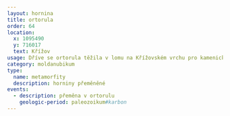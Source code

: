 ```yaml
---
layout: hornina
title: ortorula
order: 64
location:
  x: 1095490
  y: 716017
  text: Křížov
usage: Dříve se ortorula těžila v lomu na Křížovském vrchu pro kamenické zpracování. V Louňovicích pod Blaníkem jsou z ní vyrobeny schody kostela, dlažba zámeckého nádvoří a mnoho menších kamenických prací. Pro průmyslové využití se ortorula
category: moldanubikum
type:
  name: metamorfity
  description: horniny přeměněné
events:
  - description: přeměna v ortorulu
    geologic-period: paleozoikum#karbon
---
```



